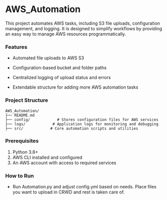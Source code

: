 # AWS_Automation
This project automates AWS tasks, including S3 file uploads, configuration management, and logging. It is designed to simplify workflows by providing an easy way to manage AWS resources programmatically.

### Features
- Automated file uploads to AWS S3

- Configuration-based bucket and folder paths

- Centralized logging of upload status and errors

- Extendable structure for adding more AWS automation tasks


###  Project Structure
```
AWS_Automation/
├── README.md
├── config/            # Stores configuration files for AWS services
├── logs/            # Application logs for monitoring and debugging
├── src/            # Core automation scripts and utilities
```
### Prerequisites
1. Python 3.8+
2. AWS CLI installed and configured
3. An AWS account with access to required services

### How to Run
- Run Automation.py and adjust config.yml based on needs. Place files you want to upload in CRWD and rest is taken care of. 
